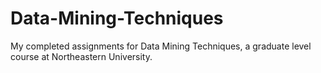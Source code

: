 # Data-Mining-Techniques

My completed assignments for Data Mining Techniques, a graduate level course at Northeastern University. 
